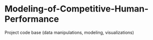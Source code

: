# Modeling-of-Competitive-Human-Performance
Project code base (data manipulations, modeling, visualizations)
